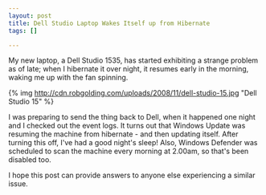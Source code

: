 ```yaml
--- 
layout: post
title: Dell Studio Laptop Wakes Itself up from Hibernate
tags: []

---
```


My new laptop, a Dell Studio 1535, has started exhibiting a strange problem as
of late; when I hibernate it over night, it resumes early in the morning, waking
me up with the fan spinning.

{% img http://cdn.robgolding.com/uploads/2008/11/dell-studio-15.jpg "Dell Studio 15" %}

I was preparing to send the thing back to Dell, when it happened one night and
I checked out the event logs. It turns out that Windows Update was resuming the
machine from hibernate - and then updating itself. After turning this off, I've
had a good night's sleep! Also, Windows Defender was scheduled to scan the
machine every morning at 2.00am, so that's been disabled too.

I hope this post can provide answers to anyone else experiencing a similar
issue.
